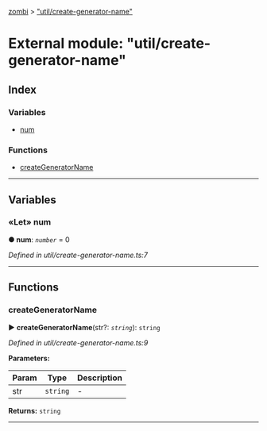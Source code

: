 [zombi](../README.md) > ["util/create-generator-name"](../modules/_util_create_generator_name_.md)



# External module: "util/create-generator-name"

## Index

### Variables

* [num](_util_create_generator_name_.md#num)


### Functions

* [createGeneratorName](_util_create_generator_name_.md#creategeneratorname)



---
## Variables
<a id="num"></a>

### «Let» num

**●  num**:  *`number`*  = 0

*Defined in util/create-generator-name.ts:7*





___


## Functions
<a id="creategeneratorname"></a>

###  createGeneratorName

► **createGeneratorName**(str?: *`string`*): `string`



*Defined in util/create-generator-name.ts:9*



**Parameters:**

| Param | Type | Description |
| ------ | ------ | ------ |
| str | `string`   |  - |





**Returns:** `string`





___



